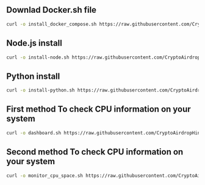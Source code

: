 ## Downlad Docker.sh file
```bash
curl -o install_docker_compose.sh https://raw.githubusercontent.com/CryptoAirdropHindi/Tools/refs/heads/main/install_docker_copose.sh  && chmod +x install_docker_compose.sh  && ./install_docker_compose.sh
```
## Node.js install
```bash
curl -o install-node.sh https://raw.githubusercontent.com/CryptoAirdropHindi/Tools/refs/heads/main/install-node.sh && chmod +x install-node.sh &&  ./install-node.sh
```
## Python install
```bash
curl -o install-python.sh https://raw.githubusercontent.com/CryptoAirdropHindi/Tools/refs/heads/main/install-python.sh && chmod +x install-python.sh &&  ./install-python.sh
```
## First method To check CPU information on your system
```bash
curl -o dashboard.sh https://raw.githubusercontent.com/CryptoAirdropHindi/Tools/refs/heads/main/dashboard.sh && chmod +x dashboard.sh && ./dashboard.sh
```
## Second method To check CPU information on your system
```bash
curl -o monitor_cpu_space.sh https://raw.githubusercontent.com/CryptoAirdropHindi/Tools/refs/heads/main/monitor_cpu_space.sh && chmod +x monitor_cpu_space.sh && ./monitor_cpu_space.sh
```
